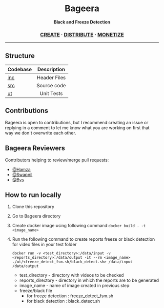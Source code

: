 <h1 align="center">Bageera</h1>
<p align="center">
  <strong>Black and Freeze Detection</strong>
</p>

<h3 align="center">
  <a href="https://www.amagi.com/">CREATE</a>
  <span> · </span>
  <a href="https://www.amagi.com/">DISTRIBUTE</a>
  <span> · </span>
  <a href="https://www.amagi.com/">MONETIZE</a>
</h3>

---

## Structure

| Codebase              |      Description          |
| :-------------------- | :-----------------------: |
| [inc](inc)        	|     Header Files          |
| [src](src)  		    |     Source code           |
| [ut](ut)      	    |  	  Unit Tests            |



## Contributions

Bageera is open to contributions, but I recommend creating an issue or replying in a comment to let me know what you are working on first that way we don't overwrite each other.



## Bageera Reviewers

Contributors helping to review/merge pull requests:

- [@Hamza](https://github.com/hamza-u)
- [@Swapnil](https://github.com/swapnild18)
- [@Bvs](https://github.com/bvs-amagi)

## How to run locally

1. Clone this repository 
2. Go to Bageera directory
3. Create docker image using following command
	`docker build . -t <image_name>`
4. Run the following command to create reports freeze or black detection for video files in your test folder
	
	`docker run -v <test_directory>:/data/input -v <reports_directory>:/data/output -it --rm <image_name> ./ut/<freeze_detect_fsm.sh/black_detect.sh> /data/input /data/output`
	* test_directory - directory with videos to be checked
	* reports_directory - directory in which the reports are to be generated
	* image_name - name of image created in previous step
	* freeze/black file 
		* for freeze detection : freeze_detect_fsm.sh
		* for black detection : black_detect.sh
		
